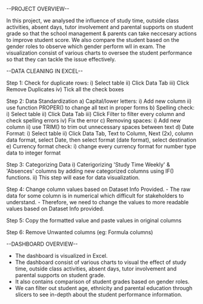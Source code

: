 --PROJECT OVERVIEW--

In this project, we analysed the influence of study time, outside class activities, absent days, tutor involvement and parental supports on student grade so that the school management & parents can take neccesary actions to improve student score. We also compare the student based on the gender roles to observe which gender perform wll in exam. The visualization consist of various charts to oversee the student performance so that they can tackle the issue effectively.


--DATA CLEANING IN EXCEL--


Step 1: Check for duplicate rows:
  i) Select table
  ii) Click Data Tab
  iii) Click Remove Duplicates
  iv) Tick all the check boxes

Step 2: Data Standardization
a) Capital/lower letters:
    i) Add new column
    ii) use function PROPER() to change all text in proper forms
b) Spelling check:
    i) Select table
    ii) Click Data Tab
    iii) Click Filter to filter every column and check spelling errors
    iv) Fix the error
c) Removing spaces:
    i) Add new column
    ii) use TRIM() to trim out unnecessary spaces between text
d) Date Format:
     i) Select table
    ii) Click Data Tab, Text to Column, Next (2x), column data format, select Date, then select format (date format), select destination
e) Currency format check:
    i) change every currency format for number type data to integer format

Step 3: Categorizing Data
    i) Caterigorizing 'Study Time Weekly' & 'Absences' columns by adding new categorized columns using IF() functions.
    ii) This step will ease for data visualization.

Step 4: Change column values based on Dataset Info Provided. 
    - The raw data for some column is in numerical which difficult for stakeholders to understand.
    - Therefore, we need to change the values to more readable values based on Dataset Info provided.

Step 5: Copy the formatted value and paste values in original columns

Step 6: Remove Unwanted columns (eg: Formula columns)




--DASHBOARD OVERVIEW--

- The dashboard is visualized in Excel.
- The dashboard consist of various charts to visual the effect of study time, outside class activities, absent days, tutor involvement and parental supports on student grade.
- It also contains comparison of student grades based on gender roles.
- We can filter out student age, ethnicity and parental education through slicers to see in-depth about the student performance information.






  

